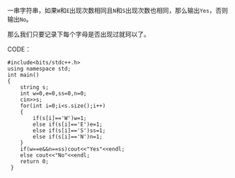 一串字符串，如果`W`和`E`出现次数相同且`N`和`S`出现次数也相同，那么输出`Yes`，否则输出`No`。

那么我们只要记录下每个字母是否出现过就珂以了。

CODE：

```
#include<bits/stdc++.h>
using namespace std;
int main()
{
	string s;
	int w=0,e=0,ss=0,n=0;
	cin>>s;
	for(int i=0;i<s.size();i++)
	{
		if(s[i]=='W')w=1;
		else if(s[i]=='E')e=1;
		else if(s[i]=='S')ss=1;
		else if(s[i]=='N')n=1;
	}
	if(w==e&&n==ss)cout<<"Yes"<<endl;
	else cout<<"No"<<endl;
	return 0;
 } 
```

